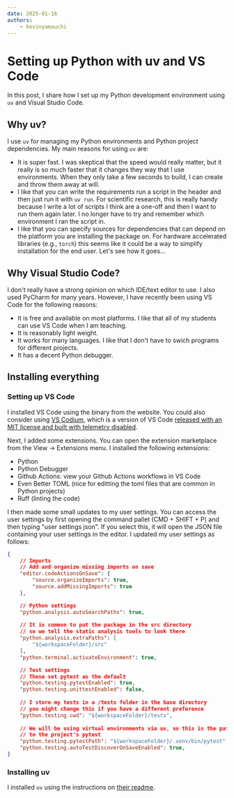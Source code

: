 ```yaml
---
date: 2025-01-16
authors:
    - kevinyamauchi
---
```

# Setting up Python with uv and VS Code

In this post, I share how I set up my Python development environment using `uv` and Visual Studio Code.

<!-- more -->

## Why uv?

I use `uv` for managing my Python environments and Python project dependencies. My main reasons for using `uv` are:

- It is super fast. I was skeptical that the speed would really matter, but it really is so much faster that it changes they way that I use environments. When they only take a few seconds to build, I can create and throw them away at will.
- I like that you can write the requirements run a script in the header and then just run it with `uv run`. For scientific research, this is really handy because I write a lot of scripts I think are a one-off and then I want to run them again later. I no longer have to try and remember which environment I ran the script in.
- I like that you can specify sources for dependencies that can depend on the platform you are installing the package on. For hardware accelerated libraries (e.g., `torch`) this seems like it could be a way to simplify installation for the end user. Let's see how it goes...

## Why Visual Studio Code?

I don't really have a strong opinion on which IDE/text editor to use. I also used PyCharm for many years. However, I have recently been using VS Code for the following reasons:

- It is free and available on most platforms. I like that all of my students can use VS Code when I am teaching.
- It is reasonably light weight.
- It works for many languages. I like that I don't have to swich programs for different projects.
- It has a decent Python debugger.

## Installing everything

### Setting up VS Code
I installed VS Code using the binary from the website. You could also consider using [VS Codium](https://vscodium.com/), which is a version of VS Code [released with an MIT license and built with telemetry disabled](https://vscodium.com/#why).

Next, I added some extensions. You can open the extension marketplace from the View -> Extensions menu. I installed the following extensions:

- Python
- Python Debugger
- Github Actions: view your Github Actions workflows in VS Code
- Even Better TOML (nice for editting the toml files that are common in Python projects)
- Ruff (linting the code)

I then made some small updates to my user settings. You can access the user settings by first opening the command pallet (CMD + SHIFT + P) and then typing "user settings json". If you select this, it will open the JSON file containing your user settings in the editor. I updated my user settings as follows:

```json
{
	// Imports
	// Add and organize missing imports on save
	"editor.codeActionsOnSave": {
		"source.organizeImports": true,
		"source.addMissingImports": true
	},

    // Python settings
    "python.analysis.autoSearchPaths": true,
    
    // It is common to put the package in the src directory
    // so we tell the static analysis tools to look there
    "python.analysis.extraPaths": [
        "${workspaceFolder}/src"
    ],
    "python.terminal.activateEnvironment": true,

    // Test settings
    // These set pytest as the default 
    "python.testing.pytestEnabled": true,
    "python.testing.unittestEnabled": false,
    
    // I store my tests in a /tests folder in the base directory
    // you might change this if you have a different preference
    "python.testing.cwd": "${workspaceFolder}/tests",
    
    // We will be using virtual environments via uv, so this is the path
    // to the project's pytest
    "python.testing.pytestPath": "${workspaceFolder}/.venv/bin/pytest",
    "python.testing.autoTestDiscoverOnSaveEnabled": true,
}
```

### Installing uv

I installed `uv` using the instructions on [their readme](https://github.com/astral-sh/uv). 

